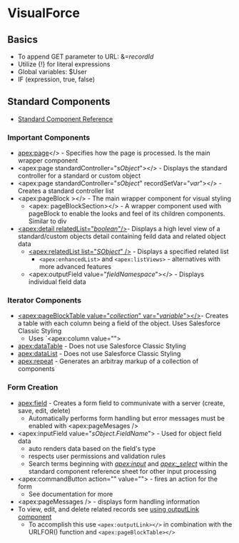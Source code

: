 # VisualForce
## Basics
* To append GET parameter to URL: &=_recordId_
* Utilize {!} for literal expressions
* Global variables: $User
* IF (expression, true, false)

## Standard Components
* [Standard Component Reference](https://developer.salesforce.com/docs/atlas.en-us.224.0.pages.meta/pages/pages_compref.htm?_ga=2.130643531.557902492.1665069460-1334770197.1660755932)

### Important Components
* <apex:page></> - Specifies how the page is processed. Is the main wrapper component
* <apex:page standardController="_sObject_"></> - Displays the standard controller for a standard or custom object
* <apex:page standardController="_sObject_" recordSetVar="_var_"></> - Creates a standard controller list
* <apex:pageBlock ></> - The main wrapper component for visual styling 
  * <apex: pageBlockSection></> - A wrapper component used with pageBlock to enable the looks and feel of its children components. Similar to div
* [<apex:detail relatedList="_boolean_"/>](./images/DetailComponent.png)- Displays a high level view of a standard/custom objects detail containing feild data and related object data
  * [<apex:relatedList list="_SObject_" />](./images/relatedListComponent.png) - Displays a specified related list
    *  `<apex:enhancedList>` and `<apex:listViews>` - alternatives with more advanced features
  * <apex:outputField value="_fieldNamespace_"></> - Displays individual field data
### Iterator Components
* [<apex:pageBlockTable value="_collection_" var="_variable_"></>](./images/pageBlockTable.png)- Creates a table with each column being a field of the object. Uses Salesforce Classic Styling
   * Uses `<apex:column value="">
* <apex:dataTable> - Does not use Salesforce Classic Styling 
* <apex:dataList> - Does not use Salesforce Classic Styling 
* <apex:repeat> - Generates an arbitray markup of a collection of components

### Form Creation
* [<apex:field>](./images/formAndInputfield.png) - Creates a form field to communivate with a server (create, save, edit, delete)
  *  Automatically performs form handling but error messages must be enabled with <apex:pageMesages />
 * <apex:inputField value="_sObject.FieldName_"> - Used for object field data
    * auto renders data based on the field's type
    * respects user permissions and validation rules
    * Search terms beginning with _<apex:input>_ and _<apex:_select>_ within the standard component reference sheet for other input processing
 * <apex:commandButton action="" value=""> - fires an action for the form
    *  See documentation for more 
 * <apex:pageMessages /> - displays form handling information
 * To view, edit, and delete related records see [using outputLink component](./images/outputfield.png)
     *  To accomplish this use `<apex:outputLink></>` in combination with the URLFOR() function and `<apex:pageBlockTable></>`
